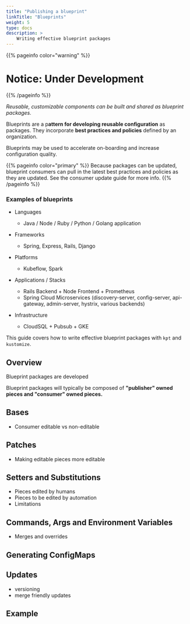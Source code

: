 ```yaml
---
title: "Publishing a blueprint"
linkTitle: "Blueprints"
weight: 5
type: docs
description: >
    Writing effective blueprint packages
---
```


{{% pageinfo color="warning" %}}
# Notice: Under Development
{{% /pageinfo %}}

*Reusable, customizable components can be built and shared as blueprint
packages.*

Blueprints are a p**attern for developing reusable configuration** as packages.
They incorporate  **best practices and policies** defined by an organization.

Blueprints may be used to accelerate on-boarding and increase configuration
quality. 

{{% pageinfo color="primary" %}}
Because packages can be updated, blueprint consumers can pull in the
latest best practices and policies as they are updated.
See the consumer update guide for more info.
{{% /pageinfo %}}

### Examples of blueprints

- Languages
  - Java / Node / Ruby / Python / Golang application
  
- Frameworks
  - Spring, Express, Rails, Django
  
- Platforms
  - Kubeflow, Spark
  
- Applications / Stacks
  - Rails Backend + Node Frontend + Prometheus
  - Spring Cloud Microservices (discovery-server, config-server,
    api-gateway, admin-server, hystrix, various backends) 

- Infrastructure
  - CloudSQL + Pubsub + GKE
  

This guide covers how to write effective blueprint packages with `kpt` 
and `kustomize`.

## Overview

Blueprint packages are developed 

Blueprint packages will typically be composed of **"publisher" owned pieces
and "consumer" owned pieces.**

## Bases

- Consumer editable vs non-editable

## Patches

- Making editable pieces more editable

## Setters and Substitutions

- Pieces edited by humans
- Pieces to be edited by automation
- Limitations

## Commands, Args and Environment Variables

- Merges and overrides

## Generating ConfigMaps

## Updates

- versioning
- merge friendly updates

## Example

